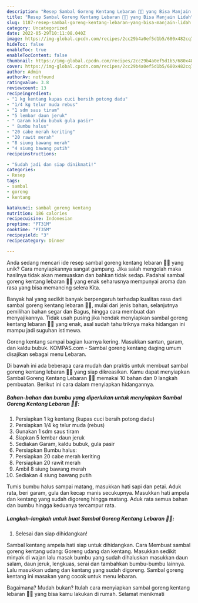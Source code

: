 ```yaml
---
description: "Resep Sambal Goreng Kentang Lebaran 💚✨ yang Bisa Manjain Lidah"
title: "Resep Sambal Goreng Kentang Lebaran 💚✨ yang Bisa Manjain Lidah"
slug: 1187-resep-sambal-goreng-kentang-lebaran-yang-bisa-manjain-lidah
category: Uncategorized
date: 2022-05-29T10:11:08.040Z
image: https://img-global.cpcdn.com/recipes/2cc29b4a0ef5d1b5/680x482cq70/sambal-goreng-kentang-lebaran-foto-resep-utama.jpg
hideToc: false
enableToc: true
enableTocContent: false
thumbnail: https://img-global.cpcdn.com/recipes/2cc29b4a0ef5d1b5/680x482cq70/sambal-goreng-kentang-lebaran-foto-resep-utama.jpg
cover: https://img-global.cpcdn.com/recipes/2cc29b4a0ef5d1b5/680x482cq70/sambal-goreng-kentang-lebaran-foto-resep-utama.jpg
author: Admin
authorAv: notfound
ratingvalue: 3.8
reviewcount: 13
recipeingredient:
- "1 kg kentang kupas cuci bersih potong dadu"
- "1/4 kg telur muda rebus"
- "1 sdm saus tiram"
- "5 lembar daun jeruk"
- " Garam kaldu bubuk gula pasir"
- " Bumbu halus"
- "20 cabe merah keriting"
- "20 rawit merah"
- "8 siung bawang merah"
- "4 siung bawang putih"
recipeinstructions:

- "Sudah jadi dan siap dinikmati!"
categories:
- Resep
tags:
- sambal
- goreng
- kentang

katakunci: sambal goreng kentang 
nutrition: 186 calories
recipecuisine: Indonesian
preptime: "PT31M"
cooktime: "PT35M"
recipeyield: "3"
recipecategory: Dinner

---
```





Anda sedang mencari ide resep sambal goreng kentang lebaran 💚✨ yang unik? Cara menyiapkannya sangat gampang. Jika salah mengolah maka hasilnya tidak akan memuaskan dan bahkan tidak sedap. Padahal sambal goreng kentang lebaran 💚✨ yang enak seharusnya mempunyai aroma dan rasa yang bisa memancing selera Kita.





Banyak hal yang sedikit banyak berpengaruh terhadap kualitas rasa dari sambal goreng kentang lebaran 💚✨, mulai dari jenis bahan, selanjutnya pemilihan bahan segar dan Bagus, hingga cara membuat dan menyajikannya. Tidak usah pusing jika hendak menyiapkan sambal goreng kentang lebaran 💚✨ yang enak,      asal sudah tahu triknya maka hidangan ini mampu jadi suguhan istimewa.














Goreng kentang sampai bagian luarnya kering. Masukkan santan, garam, dan kaldu bubuk. KOMPAS.com - Sambal goreng kentang daging umum disajikan sebagai menu Lebaran.






Di bawah ini ada beberapa cara mudah dan praktis untuk membuat sambal goreng kentang lebaran 💚✨ yang siap dikreasikan. Kamu dapat menyiapkan Sambal Goreng Kentang Lebaran 💚✨ memakai 10 bahan dan 0 langkah pembuatan. Berikut ini cara dalam menyiapkan hidangannya.

<!--inarticleads1-->

##### Bahan-bahan dan bumbu yang diperlukan untuk menyiapkan Sambal Goreng Kentang Lebaran 💚✨:

1. Persiapkan 1 kg kentang (kupas cuci bersih potong dadu)
1. Persiapkan 1/4 kg telur muda (rebus)
1. Gunakan 1 sdm saus tiram
1. Siapkan 5 lembar daun jeruk
1. Sediakan  Garam, kaldu bubuk, gula pasir
1. Persiapkan  Bumbu halus:
1. Persiapkan 20 cabe merah keriting
1. Persiapkan 20 rawit merah
1. Ambil 8 siung bawang merah
1. Sediakan 4 siung bawang putih


Tumis bumbu halus sampai matang, masukkan hati sapi dan petai. Aduk rata, beri garam, gula dan kecap manis secukupnya. Masukkan hati ampela dan kentang yang sudah digoreng hingga matang. Aduk rata semua bahan dan bumbu hingga keduanya tercampur rata. 

<!--inarticleads2-->

##### Langkah-langkah untuk buat Sambal Goreng Kentang Lebaran 💚✨:


1. Selesai dan siap dihidangkan!

Sambal kentang ampela hati siap untuk dihidangkan. Cara Membuat sambal goreng kentang udang: Goreng udang dan kentang. Masukkan sedikit minyak di wajan lalu masak bumbu yang sudah dihaluskan masukkan daun salam, daun jeruk, lengkuas, serai dan tambahkan bumbu-bumbu lainnya. Lalu masukkan udang dan kentang yang sudah digoreng. Sambal goreng kentang ini masakan yang cocok untuk menu lebaran. 

Bagaimana? Mudah bukan? Itulah cara menyiapkan sambal goreng kentang lebaran 💚✨ yang bisa kamu lakukan di rumah. Selamat menikmati
